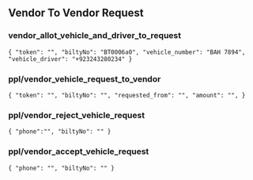 ## Vendor To Vendor Request 

### vendor_allot_vehicle_and_driver_to_request

`
{
      "token": "",
      "biltyNo": "BT0006a0",
      "vehicle_number": "BAH 7894",
      "vehicle_driver": "+923243280234"
}
`

### ppl/vendor_vehicle_request_to_vendor

`
{
  "token": "",
  "biltyNo": "",
  "requested_from": "",
  "amount": "",
}
`



### ppl/vendor_reject_vehicle_request
`
{
  "phone":"",
  "biltyNo": ""
}
`

### ppl/vendor_accept_vehicle_request 

`
{
  "phone": "",
  "biltyNo": ""
}
`
